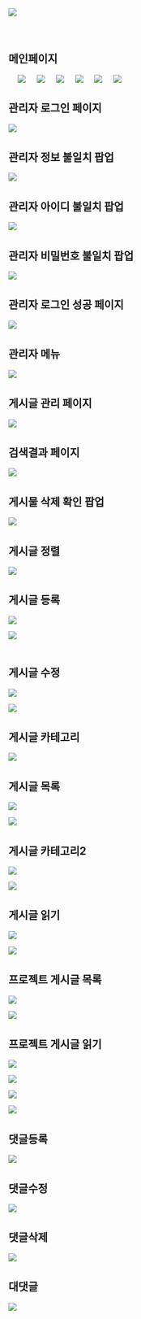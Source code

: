 

![](https://github.com/dlrltjq1004/kiseopStorage/blob/master/md/document_images/scrin/2_화면흐름도.PNG)
　

　
 　
  ## 메인페이지
 　
![](https://github.com/dlrltjq1004/kiseopStorage/blob/master/md/document_images/scrin/2_메인01.PNG)
　
 ![](https://github.com/dlrltjq1004/kiseopStorage/blob/master/md/document_images/scrin/2_메인02.PNG)
　
 ![](https://github.com/dlrltjq1004/kiseopStorage/blob/master/md/document_images/scrin/2_메인03.PNG)
　
 ![](https://github.com/dlrltjq1004/kiseopStorage/blob/master/md/document_images/scrin/2_메인04.PNG)
　
 ![](https://github.com/dlrltjq1004/kiseopStorage/blob/master/md/document_images/scrin/2_메인05.PNG)
　
 ![](https://github.com/dlrltjq1004/kiseopStorage/blob/master/md/document_images/scrin/2_메인06.PNG)
　　
  　　
    
 ## 관리자 로그인 페이지
 
 ![](https://github.com/dlrltjq1004/kiseopStorage/blob/master/md/document_images/scrin/2_관리자로그인.PNG)
 　
  
 ## 관리자 정보 불일치 팝업
  
 ![](https://github.com/dlrltjq1004/kiseopStorage/blob/master/md/document_images/scrin/2_관리자정보불일치.PNG)
 　
  
 ## 관리자 아이디 불일치 팝업
   
 ![](https://github.com/dlrltjq1004/kiseopStorage/blob/master/md/document_images/scrin/2_아이디불일치.PNG)
 　
  
 ## 관리자 비밀번호 불일치 팝업 
 
 ![](https://github.com/dlrltjq1004/kiseopStorage/blob/master/md/document_images/scrin/2_비밀번호불일치.PNG)
 　
  
 ## 관리자 로그인 성공 페이지
 
 ![](https://github.com/dlrltjq1004/kiseopStorage/blob/master/md/document_images/scrin/2_관리자로그인성공.PNG)
 　
  
 ## 관리자 메뉴
 
 ![](https://github.com/dlrltjq1004/kiseopStorage/blob/master/md/document_images/scrin/2_관리자메뉴.PNG)
 　
  
 ## 게시글 관리 페이지
 
 ![](https://github.com/dlrltjq1004/kiseopStorage/blob/master/md/document_images/scrin/2_게시글관리.PNG)
 　
  
 ## 검색결과 페이지
 
 ![](https://github.com/dlrltjq1004/kiseopStorage/blob/master/md/document_images/scrin/2_검색결과.PNG)
 　
  
 ## 게시물 삭제 확인 팝업
 
 ![](https://github.com/dlrltjq1004/kiseopStorage/blob/master/md/document_images/scrin/2_게시물삭제확인.PNG)
 　
  
 ## 게시글 정렬
 
 ![](https://github.com/dlrltjq1004/kiseopStorage/blob/master/md/document_images/scrin/2_게시물정렬.PNG)
 　
  
 ## 게시글 등록
 
 ![](https://github.com/dlrltjq1004/kiseopStorage/blob/master/md/document_images/scrin/2_게시글등록01.PNG)
 
 ![](https://github.com/dlrltjq1004/kiseopStorage/blob/master/md/document_images/scrin/2_게시글등록02.PNG)\
 　
  
 ## 게시글 수정
 
 ![](https://github.com/dlrltjq1004/kiseopStorage/blob/master/md/document_images/scrin/2_게시글수정01.PNG)
 
 ![](https://github.com/dlrltjq1004/kiseopStorage/blob/master/md/document_images/scrin/2_게시글수정02.PNG)
 　
  
 ## 게시글 카테고리
 
 ![](https://github.com/dlrltjq1004/kiseopStorage/blob/master/md/document_images/scrin/2_게시글카테고리.PNG)
 　
  
 ## 게시글 목록
 
 ![](https://github.com/dlrltjq1004/kiseopStorage/blob/master/md/document_images/scrin/2_게시글목록01.PNG)
 
 ![](https://github.com/dlrltjq1004/kiseopStorage/blob/master/md/document_images/scrin/2_게시글목록02.PNG)
 　
  
 ## 게시글 카테고리2
 
 ![](https://github.com/dlrltjq1004/kiseopStorage/blob/master/md/document_images/scrin/2_게시글카테고리2_01.PNG)
 
 ![](https://github.com/dlrltjq1004/kiseopStorage/blob/master/md/document_images/scrin/2_게시글카테고리2_02.PNG)
 　
  
 ## 게시글 읽기
 
 ![](https://github.com/dlrltjq1004/kiseopStorage/blob/master/md/document_images/scrin/2_게시글읽기01.PNG)
 
 ![](https://github.com/dlrltjq1004/kiseopStorage/blob/master/md/document_images/scrin/2_게시글읽기02.PNG)
 　
  
 ## 프로젝트 게시글 목록
 
 ![](https://github.com/dlrltjq1004/kiseopStorage/blob/master/md/document_images/scrin/2_프로젝트게시글목록.PNG)
 
 ![](https://github.com/dlrltjq1004/kiseopStorage/blob/master/md/document_images/scrin/2_프로젝트게시글목록02.PNG)
 　
  
 ## 프로젝트 게시글 읽기
 
 ![](https://github.com/dlrltjq1004/kiseopStorage/blob/master/md/document_images/scrin/2_프로젝트게시글읽기.PNG)
 
 ![](https://github.com/dlrltjq1004/kiseopStorage/blob/master/md/document_images/scrin/2_프로젝트게시글읽기02.PNG)
 
 ![](https://github.com/dlrltjq1004/kiseopStorage/blob/master/md/document_images/scrin/2_프로젝트게시글읽기03.PNG)
 
 ![](https://github.com/dlrltjq1004/kiseopStorage/blob/master/md/document_images/scrin/2_프로젝트게시글읽기04.PNG)
 　
  
 ## 댓글등록
 
 ![](https://github.com/dlrltjq1004/kiseopStorage/blob/master/md/document_images/scrin/2_댓글등록.PNG)
 　
  
 ## 댓글수정
 
 ![](https://github.com/dlrltjq1004/kiseopStorage/blob/master/md/document_images/scrin/2_댓글수정.PNG)
 　
  
 ## 댓글삭제
 
 ![](https://github.com/dlrltjq1004/kiseopStorage/blob/master/md/document_images/scrin/2_댓글삭제.PNG)
 　
  
 ## 대댓글 
 
 ![](https://github.com/dlrltjq1004/kiseopStorage/blob/master/md/document_images/scrin/2_대댓글.PNG)
 
 
    

